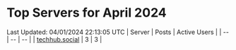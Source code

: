 # Top Servers for April 2024
Last Updated: 04/01/2024 22:13:05 UTC
| Server | Posts | Active Users |
| -- | -- | -- |
| [techhub.social](https://techhub.social/tags/PowerShell) | 3 | 3 |
